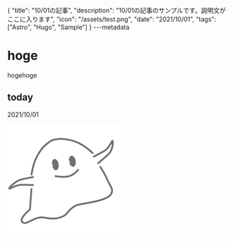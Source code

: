 {
  "title": "10/01の記事",
  "description": "10/01の記事のサンプルです。説明文がここに入ります",
  "icon": "/assets/test.png",
  "date": "2021/10/01",
  "tags": ["Astro", "Hugo", "Sample"]
}
---metadata

# hoge
hogehoge

## today
2021/10/01

![img](/assets/test.png)